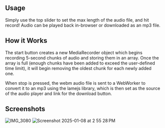 ## Usage
Simply use the top slider to set the max length of the audio file, and hit record! Audio can be played back in-browser or downloaded as an mp3 file.

## How it Works
The start button creates a new MediaRecorder object which begins recording 5-second chunks of audio and storing them in an array. Once the array is full (enough chunks have been added to exceed the user-defined time limit), it will begin removing the oldest chunk for each newly added one.

When stop is pressed, the webm audio file is sent to a WebWorker to convert it to an mp3 using the lamejs library, which is then set as the source of the audio player and link for the download button.

## Screenshots
![IMG_3080](https://github.com/user-attachments/assets/38d88b1e-a997-450f-b6a8-4017921a6bd6) ![Screenshot 2025-01-08 at 2 55 28 PM](https://github.com/user-attachments/assets/e88ea6b1-4d62-400b-baf4-a0a8ea8a0eb1)
